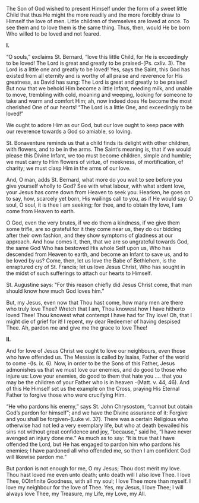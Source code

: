 
The Son of God wished to present Himself under the form of a sweet little Child that thus He might the more readily and the more forcibly draw to Himself the love of men. Little children of themselves are loved at once. To see them and to love them is the same thing. Thus, then, would He be born Who willed to be loved and not feared.

**I.**

“O souls,” exclaims St. Bernard, “love this little Child, for He is exceedingly to be loved! The Lord is great and greatly to be praised-(Ps. cxliv. 3). The Lord is a little one and greatly to be loved! Yes, says the Saint, this God has existed from all eternity and is worthy of all praise and reverence for His greatness, as David has sung: The Lord is great and greatly to be praised! But now that we behold Him become a little Infant, needing milk, and unable to move, trembling with cold, moaning and weeping, looking for someone to take and warm and comfort Him; ah, now indeed does He become the most cherished One of our hearts! “The Lord is a little One, and exceedingly to be loved!”

We ought to adore Him as our God, but our love ought to keep pace with our reverence towards a God so amiable, so loving.

St. Bonaventure reminds us that a child finds its delight with other children, with flowers, and to be in the arms. The Saint’s meaning is, that if we would please this Divine Infant, we too must become children, simple and humble; we must carry to Him flowers of virtue, of meekness, of mortification, of charity; we must clasp Him in the arms of our love.

And, O man, adds St. Bernard, what more do you wait to see before you give yourself wholly to God? See with what labour, with what ardent love, your Jesus has come down from Heaven to seek you. Hearken, he goes on to say, how, scarcely yet born, His wailings call to you, as if He would say: O soul, O soul, it is thee I am seeking; for thee, and to obtain thy love, I am come from Heaven to earth.

O God, even the very brutes, if we do them a kindness, if we give them some trifle, are so grateful for it they come near us, they do our bidding after their own fashion, and they show symptoms of gladness at our approach. And how comes it, then, that we are so ungrateful towards God, the same God Who has bestowed His whole Self upon us, Who has descended from Heaven to earth, and become an Infant to save us, and to be loved by us? Come, then, let us love the Babe of Bethlehem, is the enraptured cry of St. Francis; let us love Jesus Christ, Who has sought in the midst of such sufferings to attach our hearts to Himself.

St. Augustine says: “For this reason chiefly did Jesus Christ come, that man should know how much God loves him.”

But, my Jesus, even now that Thou hast come, how many men are there who truly love Thee? Wretch that I am, Thou knowest how I have hitherto loved Thee! Thou knowest what contempt I have had for Thy love! Oh, that I might die of grief for it! I repent, my dear Redeemer of having despised Thee. Ah, pardon me and give me the grace to love Thee!

**II.**

And for love of Jesus Christ we ought to love our neighbours, even those who have offended us. The Messias is called by Isaias, Father of the world to come -(Is. ix. 6). Now, in order to be the Sons of this Father, Jesus admonishes us that we must love our enemies, and do good to those who injure us: Love your enemies, do good to them that hate you …. that you may be the children of your Father who is in heaven -(Matt. v. 44, 46). And of this He Himself set us the example on the Cross, praying His Eternal Father to forgive those who were crucifying Him.

“He who pardons his enemy,” says St. John Chrysostom, “cannot but obtain God’s pardon for himself”; and we have the Divine assurance of it: Forgive and you shall be forgiven-(Luke vi. 37}. There was a certain Religious who otherwise had not led a very exemplary life, but who at death bewailed his sins not without great confidence and joy, “because,” said he, “I have never avenged an injury done me.” As much as to say: “It is true that I have offended the Lord, but He has engaged to pardon him who pardons his enemies; I have pardoned all who offended me, so then I am confident God will likewise pardon me.”

But pardon is not enough for me, O my Jesus; Thou dost merit my love. Thou hast loved me even unto death; unto death will I also love Thee. I love Thee, 0OInfinite Goodness, with all my soul; I love Thee more than myself. I love my neighbour for the love of Thee. Yes, my Jesus, I love Thee; I will always love Thee, my Treasure, my Life, my Love, my All.

